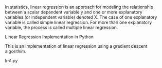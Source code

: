 In statistics, linear regression is an approach for modeling the relationship between a scalar dependent variable y and one or more explanatory variables (or independent variable) denoted X. The case of one explanatory variable is called simple linear regression. For more than one explanatory variable, the process is called multiple linear regression.

Linear Regression Implementation in Python

This is an implementation of linear regression using a gradient descent algorithim. 

lm1.py


